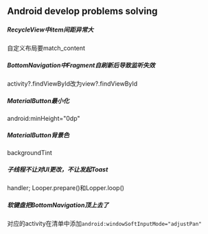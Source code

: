 ## Android develop problems solving

##### RecycleView中item间距异常大

自定义布局要match_content

##### BottomNavigation中Fragment自刷新后导致监听失效

activity?.findViewById改为view?.findViewById

##### MaterialButton最小化

android:minHeight="0dp"

##### MaterialButton背景色

backgroundTint

##### 子线程不让对UI更改，不让发起Toast

handler;   Looper.prepare()和Lopper.loop()

##### 软键盘把BottomNavigation顶上去了

对应的activity在清单中添加`android:windowSoftInputMode="adjustPan"`

